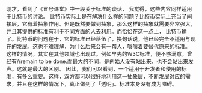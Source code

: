 刚才，看到了《冒号课堂》中一段关于标准的谈话， 我觉得，这些内容同样适用于比特币的讨论。
比特币实际上是在解决什么样的问题？比特币实际上充当了间接层，它有着抽象作用。但是既然要做到抽象，那么这样的抽象就需要非常强大，并且其提供的标准有利于不同方面的人去利用。而恰恰在这一点上， 比特币输了。比特币的问题在于，它的标准已经落伍了，换句话说，他已经完全不适用与现在的发展。这也不难理解，为什么后来会有一帮人，嚷嚷着要替代原来的标准。
这样的情况，其实在其他领域也出现过。例如早先的W3C标准，便不够满意，曾经有//remain to be done.而最大的不同，是创始人没有站出来，也不会站出来发声。这就是最大的区别。
因此，我们可以看到，一个适用于开发者和使用的标准，有多么重要。这样，双方都可以很好地利用这一抽象层，不断发展对应的需求，并且在这样的情况下，真正做到了「透明」。标准本身没有成为障碍。